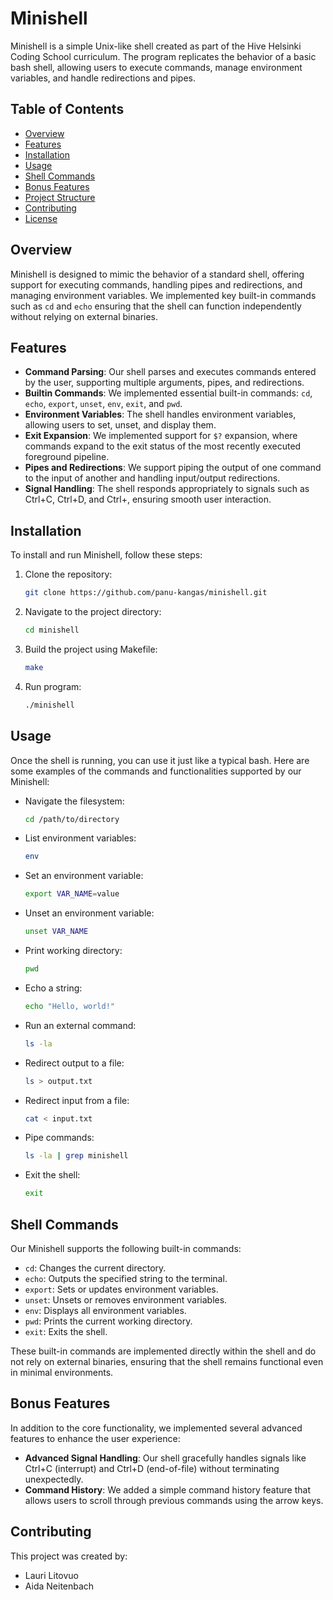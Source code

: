 # Minishell

Minishell is a simple Unix-like shell created as part of the Hive Helsinki Coding School curriculum. The program replicates the behavior of a basic bash shell, allowing users to execute commands, manage environment variables, and handle redirections and pipes.

## Table of Contents

- [Overview](#overview)
- [Features](#features)
- [Installation](#installation)
- [Usage](#usage)
- [Shell Commands](#shell-commands)
- [Bonus Features](#bonus-features)
- [Project Structure](#project-structure)
- [Contributing](#contributing)
- [License](#license)

## Overview

Minishell is designed to mimic the behavior of a standard shell, offering support for executing commands, handling pipes and redirections, and managing environment variables. We implemented key built-in commands such as `cd` and `echo` ensuring that the shell can function independently without relying on external binaries.

## Features

- **Command Parsing**: Our shell parses and executes commands entered by the user, supporting multiple arguments, pipes, and redirections.
- **Builtin Commands**: We implemented essential built-in commands: `cd`, `echo`, `export`, `unset`, `env`, `exit`, and `pwd`.
- **Environment Variables**: The shell handles environment variables, allowing users to set, unset, and display them.
- **Exit Expansion**: We implemented support for `$?` expansion, where commands expand to the exit status of the most recently executed foreground pipeline.
- **Pipes and Redirections**: We support piping the output of one command to the input of another and handling input/output redirections.
- **Signal Handling**: The shell responds appropriately to signals such as Ctrl+C, Ctrl+D, and Ctrl+\, ensuring smooth user interaction.

## Installation

To install and run Minishell, follow these steps:

1. Clone the repository:

    ```bash
    git clone https://github.com/panu-kangas/minishell.git
    ```

2. Navigate to the project directory:

    ```bash
    cd minishell
    ```

3. Build the project using Makefile:

    ```bash
    make
    ```

4. Run program:

    ```bash
    ./minishell
    ```

## Usage

Once the shell is running, you can use it just like a typical bash. Here are some examples of the commands and functionalities supported by our Minishell:

- Navigate the filesystem:

    ```bash
    cd /path/to/directory
    ```

- List environment variables:

    ```bash
    env
    ```

- Set an environment variable:

    ```bash
    export VAR_NAME=value
    ```

- Unset an environment variable:

    ```bash
    unset VAR_NAME
    ```

- Print working directory:

    ```bash
    pwd
    ```

- Echo a string:

    ```bash
    echo "Hello, world!"
    ```

- Run an external command:

    ```bash
    ls -la
    ```

- Redirect output to a file:

    ```bash
    ls > output.txt
    ```

- Redirect input from a file:

    ```bash
    cat < input.txt
    ```

- Pipe commands:

    ```bash
    ls -la | grep minishell
    ```

- Exit the shell:

    ```bash
    exit
    ```

## Shell Commands

Our Minishell supports the following built-in commands:

- `cd`: Changes the current directory.
- `echo`: Outputs the specified string to the terminal.
- `export`: Sets or updates environment variables.
- `unset`: Unsets or removes environment variables.
- `env`: Displays all environment variables.
- `pwd`: Prints the current working directory.
- `exit`: Exits the shell.

These built-in commands are implemented directly within the shell and do not rely on external binaries, ensuring that the shell remains functional even in minimal environments.

## Bonus Features

In addition to the core functionality, we implemented several advanced features to enhance the user experience:

- **Advanced Signal Handling**: Our shell gracefully handles signals like Ctrl+C (interrupt) and Ctrl+D (end-of-file) without terminating unexpectedly.
- **Command History**: We added a simple command history feature that allows users to scroll through previous commands using the arrow keys.


## Contributing

This project was created by:

- Lauri Litovuo
- Aida Neitenbach


